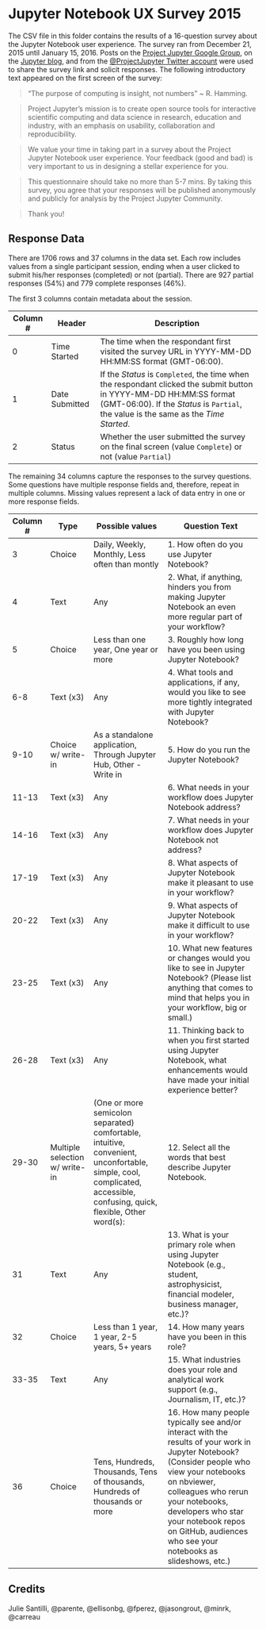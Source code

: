 # Jupyter Notebook UX Survey 2015

The CSV file in this folder contains the results of a 16-question survey about the Jupyter Notebook user experience. The survey ran from December 21, 2015 until January 15, 2016. Posts on the [Project Jupyter Google Group](https://groups.google.com/forum/#!topic/jupyter/XCzJ02Rzj0Y), on the [Jupyter blog](http://blog.jupyter.org/2015/12/22/jupyter-notebook-user-experience-survey/), and from the [@ProjectJupyter Twitter account](https://twitter.com/ProjectJupyter/status/684096608166776832) were used to share the survey link and solicit responses. The following introductory text appeared on the first screen of the survey:

> “The purpose of computing is insight, not numbers” ~ R. Hamming.

> Project Jupyter’s mission is to create open source tools for interactive scientific computing and data science in research, education and industry, with an emphasis on usability, collaboration and reproducibility.

> We value your time in taking part in a survey about the Project Jupyter Notebook user experience. Your feedback (good and bad) is very important to us in designing a stellar experience for you.

> This questionnaire should take no more than 5-7 mins. By taking this survey, you agree that your responses will be published anonymously and publicly for analysis by the Project Jupyter Community.

> Thank you!

## Response Data

There are 1706 rows and 37 columns in the data set. Each row includes values from a single participant session, ending when a user clicked to submit his/her responses (completed) or not (partial). There are 927 partial responses (54%) and 779 complete responses (46%).

The first 3 columns contain metadata about the session.

Column # | Header         | Description
-------- | -------------- | -----------
|0       | Time Started    | The time when the respondant first visited the survey URL in YYYY-MM-DD HH:MM:SS format (GMT-06:00).
|1       | Date Submitted | If the *Status* is `Completed`, the time when the respondant clicked the submit button in YYYY-MM-DD HH:MM:SS format (GMT-06:00). If the *Status* is `Partial`, the value is the same as the *Time Started*.
|2       | Status         | Whether the user submitted the survey on the final screen (value `Complete`) or not (value `Partial`)

The remaining 34 columns capture the responses to the survey questions. Some questions have multiple response fields and, therefore, repeat in multiple columns. Missing values represent a lack of data entry in one or more response fields.

Column # | Type               | Possible values | Question Text
-------- |------------------- | --------------- | -------------
|3       | Choice             | Daily, Weekly, Monthly, Less often than montly |1. How often do you use Jupyter Notebook? 
|4       | Text               | Any             | 2. What, if anything, hinders you from making Jupyter Notebook an even more regular part of your workflow?
|5       | Choice             | Less than one year, One year or more | 3. Roughly how long have you been using Jupyter Notebook?
|6-8     | Text (x3)          | Any             | 4. What tools and applications, if any, would you like to see more tightly integrated with Jupyter Notebook?
|9-10    | Choice w/ write-in |  As a standalone application, Through Jupyter Hub, Other - Write in | 5. How do you run the Jupyter Notebook?
|11-13   | Text (x3)          | Any             | 6. What needs in your workflow does Jupyter Notebook address?
|14-16   | Text (x3)          | Any             | 7. What needs in your workflow does Jupyter Notebook not address?
|17-19   | Text (x3)          | Any             | 8. What aspects of Jupyter Notebook make it pleasant to use in your workflow?
|20-22   | Text (x3)          | Any             | 9. What aspects of Jupyter Notebook make it difficult to use in your workflow?
|23-25   | Text (x3)          | Any             | 10. What new features or changes would you like to see in Jupyter Notebook? (Please list anything that comes to mind that helps you in your workflow, big or small.)
|26-28   | Text (x3)          | Any             | 11. Thinking back to when you first started using Jupyter Notebook, what enhancements would have made your initial experience better?
|29-30   | Multiple selection w/ write-in | (One or more semicolon separated) comfortable, intuitive, convenient, unconfortable, simple, cool, complicated, accessible, confusing, quick, flexible, Other word(s): | 12. Select all the words that best describe Jupyter Notebook.
|31      | Text               | Any             | 13. What is your primary role when using Jupyter Notebook (e.g., student, astrophysicist, financial modeler, business manager, etc.)?
|32      | Choice             | Less than 1 year, 1 year, 2-5 years, 5+ years | 14. How many years have you been in this role?
|33-35   | Text               | Any             | 15. What industries does your role and analytical work support (e.g., Journalism, IT, etc.)?
|36      | Choice             | Tens, Hundreds, Thousands, Tens of thousands, Hundreds of thousands or more | 16. How many people typically see and/or interact with the results of your work in Jupyter Notebook? (Consider people who view your notebooks on nbviewer, colleagues who rerun your notebooks, developers who star your notebook repos on GitHub, audiences who see your notebooks as slideshows, etc.)

## Credits

Julie Santilli, @parente, @ellisonbg, @fperez, @jasongrout, @minrk, @carreau
